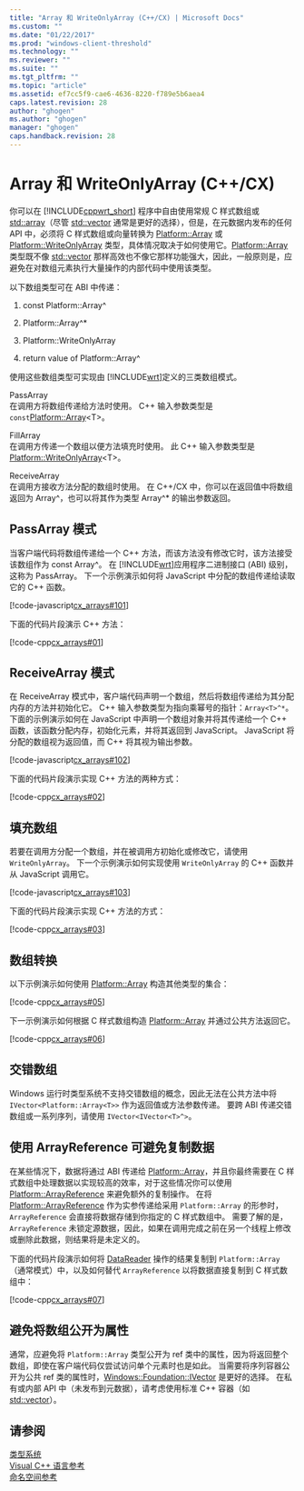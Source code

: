 ```yaml
---
title: "Array 和 WriteOnlyArray (C++/CX) | Microsoft Docs"
ms.custom: ""
ms.date: "01/22/2017"
ms.prod: "windows-client-threshold"
ms.technology: ""
ms.reviewer: ""
ms.suite: ""
ms.tgt_pltfrm: ""
ms.topic: "article"
ms.assetid: ef7cc5f9-cae6-4636-8220-f789e5b6aea4
caps.latest.revision: 28
author: "ghogen"
ms.author: "ghogen"
manager: "ghogen"
caps.handback.revision: 28
---
```

# Array 和 WriteOnlyArray (C++/CX)
你可以在 [!INCLUDE[cppwrt_short](../cppcx/includes/cppwrt-short-md.md)] 程序中自由使用常规 C 样式数组或 [std::array](../standard-library/array-class-stl.md)（尽管 [std::vector](../Topic/vector%20Class%201.md) 通常是更好的选择），但是，在元数据内发布的任何 API 中，必须将 C 样式数组或向量转换为 [Platform::Array](../cppcx/platform-array-class.md) 或 [Platform::WriteOnlyArray](../cppcx/platform-writeonlyarray-class.md) 类型，具体情况取决于如何使用它。[Platform::Array](../cppcx/platform-array-class.md) 类型既不像 [std::vector](../Topic/vector%20Class%201.md) 那样高效也不像它那样功能强大，因此，一般原则是，应避免在对数组元素执行大量操作的内部代码中使用该类型。  
  
 以下数组类型可在 ABI 中传递：  
  
1.  const Platform::Array^  
  
2.  Platform::Array^\*  
  
3.  Platform::WriteOnlyArray  
  
4.  return value of Platform::Array^  
  
 使用这些数组类型可实现由 [!INCLUDE[wrt](../cppcx/includes/wrt-md.md)]定义的三类数组模式。  
  
 PassArray  
 在调用方将数组传递给方法时使用。 C\+\+ 输入参数类型是 `const`[Platform::Array](../cppcx/platform-array-class.md)\<T\>。  
  
 FillArray  
 在调用方传递一个数组以便方法填充时使用。 此 C\+\+ 输入参数类型是 [Platform::WriteOnlyArray](../cppcx/platform-writeonlyarray-class.md)\<T\>。  
  
 ReceiveArray  
 在调用方接收方法分配的数组时使用。 在 C\+\+\/CX 中，你可以在返回值中将数组返回为 Array^，也可以将其作为类型 Array^\* 的输出参数返回。  
  
## PassArray 模式  
 当客户端代码将数组传递给一个 C\+\+ 方法，而该方法没有修改它时，该方法接受该数组作为 const Array^。 在 [!INCLUDE[wrt](../cppcx/includes/wrt-md.md)]应用程序二进制接口 \(ABI\) 级别，这称为 PassArray。 下一个示例演示如何将 JavaScript 中分配的数组传递给读取它的 C\+\+ 函数。  
  
 [!code-javascript[cx_arrays#101](../snippets/javascript/VS_Snippets_Misc/cx_arrays/javascript/default.js#101)]  
  
 下面的代码片段演示 C\+\+ 方法：  
  
 [!code-cpp[cx_arrays#01](../snippets/cpp/VS_Snippets_Misc/cx_arrays/cpp/class1.cpp#01)]  
  
## ReceiveArray 模式  
 在 ReceiveArray 模式中，客户端代码声明一个数组，然后将数组传递给为其分配内存的方法并初始化它。 C\+\+ 输入参数类型为指向乘幂号的指针：`Array<T>^*`。 下面的示例演示如何在 JavaScript 中声明一个数组对象并将其传递给一个 C\+\+ 函数，该函数分配内存，初始化元素，并将其返回到 JavaScript。 JavaScript 将分配的数组视为返回值，而 C\+\+ 将其视为输出参数。  
  
 [!code-javascript[cx_arrays#102](../snippets/javascript/VS_Snippets_Misc/cx_arrays/javascript/default.js#102)]  
  
 下面的代码片段演示实现 C\+\+ 方法的两种方式：  
  
 [!code-cpp[cx_arrays#02](../snippets/cpp/VS_Snippets_Misc/cx_arrays/cpp/class1.cpp#02)]  
  
## 填充数组  
 若要在调用方分配一个数组，并在被调用方初始化或修改它，请使用 `WriteOnlyArray`。 下一个示例演示如何实现使用 `WriteOnlyArray` 的 C\+\+ 函数并从 JavaScript 调用它。  
  
 [!code-javascript[cx_arrays#103](../snippets/javascript/VS_Snippets_Misc/cx_arrays/javascript/default.js#103)]  
  
 下面的代码片段演示实现 C\+\+ 方法的方式：  
  
 [!code-cpp[cx_arrays#03](../snippets/cpp/VS_Snippets_Misc/cx_arrays/cpp/class1.cpp#03)]  
  
## 数组转换  
 以下示例演示如何使用 [Platform::Array](../cppcx/platform-array-class.md) 构造其他类型的集合：  
  
 [!code-cpp[cx_arrays#05](../snippets/cpp/VS_Snippets_Misc/cx_arrays/cpp/class1.cpp#05)]  
  
 下一示例演示如何根据 C 样式数组构造 [Platform::Array](../cppcx/platform-array-class.md) 并通过公共方法返回它。  
  
 [!code-cpp[cx_arrays#06](../snippets/cpp/VS_Snippets_Misc/cx_arrays/cpp/class1.cpp#06)]  
  
## 交错数组  
 Windows 运行时类型系统不支持交错数组的概念，因此无法在公共方法中将 `IVector<Platform::Array<T>>` 作为返回值或方法参数传递。 要跨 ABI 传递交错数组或一系列序列，请使用 `IVector<IVector<T>^>`。  
  
## 使用 ArrayReference 可避免复制数据  
 在某些情况下，数据将通过 ABI 传递给 [Platform::Array](../cppcx/platform-array-class.md)，并且你最终需要在 C 样式数组中处理数据以实现较高的效率，对于这些情况你可以使用 [Platform::ArrayReference](../cppcx/platform-arrayreference-class.md) 来避免额外的复制操作。 在将 [Platform::ArrayReference](../cppcx/platform-arrayreference-class.md) 作为实参传递给采用 `Platform::Array` 的形参时，`ArrayReference` 会直接将数据存储到你指定的 C 样式数组中。 需要了解的是，`ArrayReference` 未锁定源数据，因此，如果在调用完成之前在另一个线程上修改或删除此数据，则结果将是未定义的。  
  
 下面的代码片段演示如何将 [DataReader](http://msdn.microsoft.com/library/windows/apps/windows.storage.streams.datareader.aspx) 操作的结果复制到 `Platform::Array`（通常模式）中，以及如何替代 `ArrayReference` 以将数据直接复制到 C 样式数组中：  
  
 [!code-cpp[cx_arrays#07](../snippets/cpp/VS_Snippets_Misc/cx_arrays/cpp/class1.h#07)]  
  
## 避免将数组公开为属性  
 通常，应避免将 `Platform::Array` 类型公开为 ref 类中的属性，因为将返回整个数组，即使在客户端代码仅尝试访问单个元素时也是如此。 当需要将序列容器公开为公共 ref 类的属性时，[Windows::Foundation::IVector](http://msdn.microsoft.com/library/windows/apps/br206631.aspx) 是更好的选择。 在私有或内部 API 中（未发布到元数据），请考虑使用标准 C\+\+ 容器（如 [std::vector](../Topic/vector%20Class%201.md)）。  
  
## 请参阅  
 [类型系统](../cppcx/type-system-c-cx.md)   
 [Visual C\+\+ 语言参考](../cppcx/visual-c-language-reference-c-cx.md)   
 [命名空间参考](../cppcx/namespaces-reference-c-cx.md)